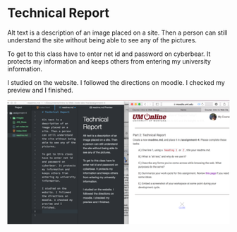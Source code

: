 # Technical Report

Alt text is a description of an image placed on a site. Then a person can still understand the site without being able to see any of the pictures.

To get to this class have to enter net id and password on cyberbear. It protects my information and keeps others from entering my university information.

I studied on the website. I followed the directions on moodle. I checked my preview and I finished.


![image](./images/screenshot.png)
